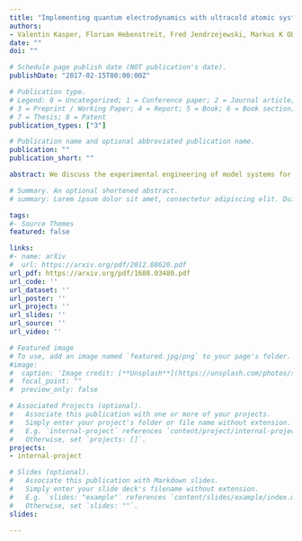 ```yaml
---
title: "Implementing quantum electrodynamics with ultracold atomic systems"
authors:
- Valentin Kasper, Florian Hebenstreit, Fred Jendrzejewski, Markus K Oberthaler, Juergen Berges
date: ""
doi: ""

# Schedule page publish date (NOT publication's date).
publishDate: "2017-02-15T00:00:00Z"

# Publication type.
# Legend: 0 = Uncategorized; 1 = Conference paper; 2 = Journal article;
# 3 = Preprint / Working Paper; 4 = Report; 5 = Book; 6 = Book section;
# 7 = Thesis; 8 = Patent
publication_types: ["3"]

# Publication name and optional abbreviated publication name.
publication: ""
publication_short: ""

abstract: We discuss the experimental engineering of model systems for the description of QED in one spatial dimension via a mixture of bosonic $^{23}$Na and fermionic $^6$Li atoms. The local gauge symmetry is realized in an optical superlattice, using heteronuclear boson-fermion spin-changing interactions which preserve the total spin in every local collision. We consider a large number of bosons residing in the coherent state of a Bose-Einstein condensate on each link between the fermion lattice sites, such that the behavior of lattice QED in the continuum limit can be recovered. The discussion about the range of possible experimental parameters builds, in particular, upon experiences with related setups of fermions interacting with coherent samples of bosonic atoms. We determine the atomic system's parameters required for the description of fundamental QED processes, such as Schwinger pair production and string breaking. This is achieved by benchmark calculations of the atomic system and of QED itself using functional integral techniques. Our results demonstrate that the dynamics of one-dimensional QED may be realized with ultracold atoms using state-of-the-art experimental resources. The experimental setup proposed may provide a unique access to longstanding open questions for which classical computational methods are no longer applicable.

# Summary. An optional shortened abstract.
# summary: Lorem ipsum dolor sit amet, consectetur adipiscing elit. Duis posuere tellus ac convallis placerat. Proin tincidunt magna sed ex sollicitudin condimentum.

tags:
#- Source Themes
featured: false

links:
#- name: arXiv
#  url: https://arxiv.org/pdf/2012.08620.pdf 
url_pdf: https://arxiv.org/pdf/1608.03480.pdf
url_code: ''
url_dataset: ''
url_poster: ''
url_project: ''
url_slides: ''
url_source: ''
url_video: ''

# Featured image
# To use, add an image named `featured.jpg/png` to your page's folder. 
#image:
#  caption: 'Image credit: [**Unsplash**](https://unsplash.com/photos/s9CC2SKySJM)'
#  focal_point: ""
#  preview_only: false

# Associated Projects (optional).
#   Associate this publication with one or more of your projects.
#   Simply enter your project's folder or file name without extension.
#   E.g. `internal-project` references `content/project/internal-project/index.md`.
#   Otherwise, set `projects: []`.
projects:
- internal-project

# Slides (optional).
#   Associate this publication with Markdown slides.
#   Simply enter your slide deck's filename without extension.
#   E.g. `slides: "example"` references `content/slides/example/index.md`.
#   Otherwise, set `slides: ""`.
slides:

---
```



